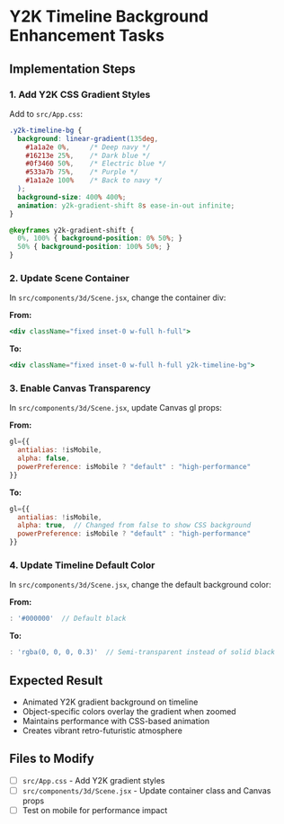 # Y2K Timeline Background Enhancement Tasks

## Implementation Steps

### 1. Add Y2K CSS Gradient Styles
Add to `src/App.css`:

```css
.y2k-timeline-bg {
  background: linear-gradient(135deg, 
    #1a1a2e 0%,     /* Deep navy */
    #16213e 25%,    /* Dark blue */
    #0f3460 50%,    /* Electric blue */ 
    #533a7b 75%,    /* Purple */
    #1a1a2e 100%    /* Back to navy */
  );
  background-size: 400% 400%;
  animation: y2k-gradient-shift 8s ease-in-out infinite;
}

@keyframes y2k-gradient-shift {
  0%, 100% { background-position: 0% 50%; }
  50% { background-position: 100% 50%; }
}
```

### 2. Update Scene Container
In `src/components/3d/Scene.jsx`, change the container div:

**From:**
```jsx
<div className="fixed inset-0 w-full h-full">
```

**To:**
```jsx
<div className="fixed inset-0 w-full h-full y2k-timeline-bg">
```

### 3. Enable Canvas Transparency
In `src/components/3d/Scene.jsx`, update Canvas gl props:

**From:**
```javascript
gl={{ 
  antialias: !isMobile,
  alpha: false,
  powerPreference: isMobile ? "default" : "high-performance"
}}
```

**To:**
```javascript
gl={{ 
  antialias: !isMobile,
  alpha: true,  // Changed from false to show CSS background
  powerPreference: isMobile ? "default" : "high-performance"
}}
```

### 4. Update Timeline Default Color
In `src/components/3d/Scene.jsx`, change the default background color:

**From:**
```javascript
: '#000000'  // Default black
```

**To:**
```javascript
: 'rgba(0, 0, 0, 0.3)'  // Semi-transparent instead of solid black
```

## Expected Result
- Animated Y2K gradient background on timeline
- Object-specific colors overlay the gradient when zoomed
- Maintains performance with CSS-based animation
- Creates vibrant retro-futuristic atmosphere

## Files to Modify
- [ ] `src/App.css` - Add Y2K gradient styles
- [ ] `src/components/3d/Scene.jsx` - Update container class and Canvas props
- [ ] Test on mobile for performance impact